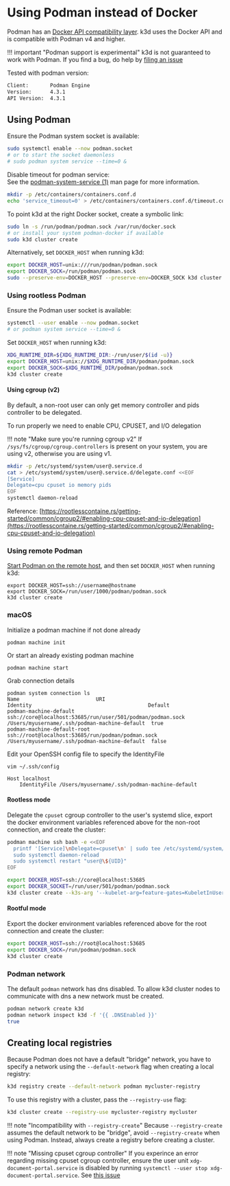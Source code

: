 # Using Podman instead of Docker

Podman has an [Docker API compatibility layer](https://podman.io/blogs/2020/06/29/podman-v2-announce.html#restful-api). k3d uses the Docker API and is compatible with Podman v4 and higher.

!!! important "Podman support is experimental"
    k3d is not guaranteed to work with Podman. If you find a bug, do help by [filing an issue](https://github.com/k3d-io/k3d/issues/new?labels=bug&template=bug_report.md&title=%5BBUG%5D+Podman)

Tested with podman version:
```bash
Client:       Podman Engine
Version:      4.3.1
API Version:  4.3.1
```

## Using Podman

Ensure the Podman system socket is available:

```bash
sudo systemctl enable --now podman.socket
# or to start the socket daemonless
# sudo podman system service --time=0 &
```

Disable timeout for podman service:<br>
See the [podman-system-service (1)](https://docs.podman.io/en/latest/markdown/podman-system-service.1.html) man page for more information.
```bash
mkdir -p /etc/containers/containers.conf.d
echo 'service_timeout=0' > /etc/containers/containers.conf.d/timeout.conf
```

To point k3d at the right Docker socket, create a symbolic link:

```bash
sudo ln -s /run/podman/podman.sock /var/run/docker.sock
# or install your system podman-docker if available
sudo k3d cluster create
```

Alternatively, set `DOCKER_HOST` when running k3d:

```bash
export DOCKER_HOST=unix:///run/podman/podman.sock
export DOCKER_SOCK=/run/podman/podman.sock
sudo --preserve-env=DOCKER_HOST --preserve-env=DOCKER_SOCK k3d cluster create
```

### Using rootless Podman

Ensure the Podman user socket is available:

```bash
systemctl --user enable --now podman.socket
# or podman system service --time=0 &
```

Set `DOCKER_HOST` when running k3d:

```bash
XDG_RUNTIME_DIR=${XDG_RUNTIME_DIR:-/run/user/$(id -u)}
export DOCKER_HOST=unix://$XDG_RUNTIME_DIR/podman/podman.sock
export DOCKER_SOCK=$XDG_RUNTIME_DIR/podman/podman.sock
k3d cluster create
```

#### Using cgroup (v2)

By default, a non-root user can only get memory controller and pids controller to be delegated.

To run properly we need to enable CPU, CPUSET, and I/O delegation

!!! note "Make sure you're running cgroup v2"
    If `/sys/fs/cgroup/cgroup.controllers` is present on your system, you are using v2, otherwise you are using v1.

```bash
mkdir -p /etc/systemd/system/user@.service.d
cat > /etc/systemd/system/user@.service.d/delegate.conf <<EOF
[Service]
Delegate=cpu cpuset io memory pids
EOF
systemctl daemon-reload
```

Reference: [https://rootlesscontaine.rs/getting-started/common/cgroup2/#enabling-cpu-cpuset-and-io-delegation](https://rootlesscontaine.rs/getting-started/common/cgroup2/#enabling-cpu-cpuset-and-io-delegation)

### Using remote Podman

[Start Podman on the remote host](https://github.com/containers/podman/blob/main/docs/tutorials/remote_client.md), and then set `DOCKER_HOST` when running k3d:

```
export DOCKER_HOST=ssh://username@hostname
export DOCKER_SOCK=/run/user/1000/podman/podman.sock
k3d cluster create
```

### macOS

Initialize a podman machine if not done already

```
podman machine init
```

Or start an already existing podman machine

```
podman machine start
```

Grab connection details 

```
podman system connection ls
Name                         URI                                                         Identity                                      Default
podman-machine-default       ssh://core@localhost:53685/run/user/501/podman/podman.sock  /Users/myusername/.ssh/podman-machine-default  true
podman-machine-default-root  ssh://root@localhost:53685/run/podman/podman.sock           /Users/myusername/.ssh/podman-machine-default  false
```

Edit your OpenSSH config file to specify the IdentityFile

```
vim ~/.ssh/config

Host localhost
	IdentityFile /Users/myusername/.ssh/podman-machine-default
```

#### Rootless mode

Delegate the `cpuset` cgroup controller to the user's systemd slice, export the docker environment variables referenced above for the non-root connection, and create the cluster:

```bash
podman machine ssh bash -e <<EOF
  printf '[Service]\nDelegate=cpuset\n' | sudo tee /etc/systemd/system/user@.service.d/k3d.conf
  sudo systemctl daemon-reload
  sudo systemctl restart "user@\${UID}"
EOF

export DOCKER_HOST=ssh://core@localhost:53685
export DOCKER_SOCKET=/run/user/501/podman/podman.sock
k3d cluster create --k3s-arg '--kubelet-arg=feature-gates=KubeletInUserNamespace=true@server:*'
```

#### Rootful mode

Export the docker environment variables referenced above for the root connection and create the cluster:

```bash
export DOCKER_HOST=ssh://root@localhost:53685
export DOCKER_SOCK=/run/podman/podman.sock
k3d cluster create
```

### Podman network

The default `podman` network has dns disabled. To allow k3d cluster nodes to communicate with dns a new network must be created.
```bash
podman network create k3d
podman network inspect k3d -f '{{ .DNSEnabled }}'
true
```

## Creating local registries

Because Podman does not have a default "bridge" network, you have to specify a network using the `--default-network` flag when creating a local registry:

```bash
k3d registry create --default-network podman mycluster-registry
```

To use this registry with a cluster, pass the `--registry-use` flag:

```bash
k3d cluster create --registry-use mycluster-registry mycluster
```

!!! note "Incompatibility with `--registry-create`"
    Because `--registry-create` assumes the default network to be "bridge", avoid `--registry-create` when using Podman. Instead, always create a registry before creating a cluster.

!!! note "Missing cpuset cgroup controller"
    If you experince an error regarding missing cpuset cgroup controller, ensure the user unit `xdg-document-portal.service` is disabled by running `systemctl --user stop xdg-document-portal.service`. See [this issue](https://github.com/systemd/systemd/issues/18293#issuecomment-831397578)

